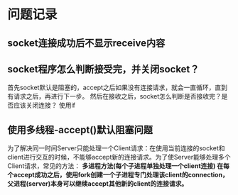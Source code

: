 # 问题记录

## socket连接成功后不显示receive内容

## socket程序怎么判断接受完，并关闭socket？
首先socket默认是阻塞的，accept之后如果没有连接请求，就会一直循环，直到有请求之后，再进行下一步。
然后在接收之后，socket怎么判断是否接收完？是否应该关闭连接？
使用if


## 使用多线程-accept()默认阻塞问题
为了解决同一时间Server只能处理一个Client请求：在使用当前连接的socket和client进行交互的时候，不能够accept新的连接请求。为了使Server能够处理多个Client请求，常见的方法：
**多进程方法(每个子进程单独处理一个client连接)
在每个accept成功之后，使用fork创建一个子进程专门处理该client的connection，父进程(server)本身可以继续accept其他新的client的连接请求。**